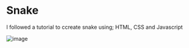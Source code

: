# Snake
I followed a tutorial to ccreate snake using; HTML, CSS and Javascript

![image](https://github.com/user-attachments/assets/e0888279-2230-402a-b417-4a5bca130c93)
